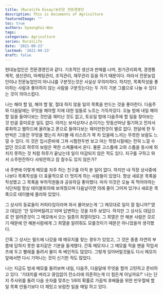 ```yaml
---
title: (Ruralife Essay)농민은 전문경영인
description: This is documents of Agriculture
featuredImage: ""
toc: true
authors: byeonghui-Won
tags:
categories: Agriculture
series: RuralLife
date: '2021-09-23'
lastmod: '2021-09-23'
draft: false
---
```


현대농업인은 전문경영인과 같다. 기초적인 생산과 판매를 너머, 원가관리회계, 경영통계학, 생산관리, 마케팅관리, 조직관리, 재무관리 등을 하기 때문이다. 따라서 전문농업인이냐 전문농업인이 아니냐를 구분짓는것은 사실상 무의미하다. 하지만, 목록작성을 좋아하는 사람과 좋아하지 않는 사람을 구분짓는다는 두 가지 기본 그룹으로 나눌 수 있다는 것이 의아스럽다. 

나는 해야 할 일, 해야 할 말, 절대 하지 않을 일의 목록을 만드는 것을 좋아한다. 다음주와 다음달에는 무엇을 해야할 지에 대한 일들로 노트는 가득차있다. 오늘 밤에 내일 해야할 일을 들여다보는 것만큼 재미난 것도 없고, 토요일 밤에 다음주에 할 일을 찾아보는 것 만큼 흥미로운 일도 없다. 아끼는 보석상자나 손이가는 맛동산마냥  필기하고 전자서류화하고 웹하드에 올려놓고 폰으로 들여다보는 재미만한것이 별로 없다. 한달에 한 두번씩은 그동안 무엇을 했는지 처다볼 때 리스트가 꽉 차 있을때 느끼는 뚜렷한 보람도 느낄 수 있다. 이 것은 입시준비에 그쳐 시험한두번 보고 마는 학창시절에는 전혀 느낄 수 없던 것으로 하루의 보람은 꽉찬 스케쥴에서 온다. 물론 고스톱에 고와 스톱을 동시에 외치지 못하는 것 처럼 하루가 끝났는데 일이 마감되지 않은 적도 있다. 지구를 구하고 와서 소주한잔하다 샤워안하고 잠 잘수도 있지 않은가?

내 주변에 이렇게 메모를 자주 하는 친구를 아직 본 일이 없다. 하지만 내 직장 상사중에 나보다 목록작성을 더 효율적으로 더 멋지게 하는 사람들이 있었다. 항상 새로운 목록을 작성했고 그 목록을 부하직원들과 공유하길 좋아했다. 마치 이것은 오늘 꼭 먹어야하는 식단처럼 항상 테이블회의때 보여줬으며 다음날이면 의례 줄이 그어져 있거나 새로운 목록으로 테이블에 올라와 있었다.

그 상사의 동료들이 커피타임이라며 와서 물어보는게 '그 메모대로 일이 잘 됩니까?'였고 대답은 '안 잊어버릴려고'라며 답변하는 것을 자주 보았다. 하지만 그 상사도 대답으로 안 알려준것이 그 메모에서 오는 일종의 희열이었다. 그 희열은 안 해본 사람은 모르기 때문에 안 해본사람에게 그 희열을 알려줘도 모를것이기 때문은 아니었을까 생각했다. 

간혹 그 상사는 필드에 나갔을 때 메모지를 찾는 경우가 있었고, 그 것은 종종 자연의 부름에 답하지 못한 휴지같은 기분을 들게했다. 간혹 메모지나 그 메모를 적을 팬을 작업셔츠에 두고 빨래를 돌려서 물이 쏙 베인적도 많았다. 그렇게 잊어버릴것들도 다시 메모지 앞에서면 다시 기억나는 것이 신기한 적도 많았다. 

나는 지금도 밤새 메모를 돌려보며 내일, 다음주, 다음달에 무엇을 할까 고민하고 준비하고 있다. '기대치를 버리고 끊임없이 잔소리에 의존하는게 더 힘든게 아닐까요?' 나는 단지 주사위를 돌려 다음 숫자를 맞추는 1/6의 확률로 가끔씩 후배들을 위한 만우절에 할 일 목록 만들기보다 더 재밌고 보람찬 일을 매일 하고 있다. 
